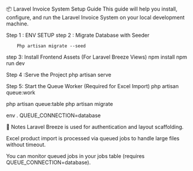 📦 Laravel Invoice System Setup Guide
This guide will help you install, configure, and run the Laravel Invoice System on your local development machine.

Step 1 : ENV SETUP 
step 2 : Migrate Database with Seeder 
        
        Php artisan migrate --seed

step 3: Install Frontend Assets (For Laravel Breeze Views)
npm install
npm run dev

Step 4 :Serve the Project
php artisan serve

Step 5: Start the Queue Worker (Required for Excel Import)
php artisan queue:work


php artisan queue:table
php artisan migrate


env .
QUEUE_CONNECTION=database


📌 Notes
Laravel Breeze is used for authentication and layout scaffolding.

Excel product import is processed via queued jobs to handle large files without timeout.

You can monitor queued jobs in your jobs table (requires QUEUE_CONNECTION=database).
